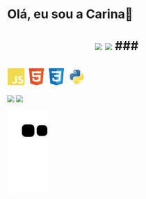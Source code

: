 <h1>Olá, eu sou a Carina👋<h1/>
<div align="center">
  <img height="190em" src="https://github-readme-stats.vercel.app/api?username=Carinaprecci&show_icons=true&theme=transparent&include_all_commits=true&count_private=true&hide_border=true"/>
  <img width="42%" src="https://github-readme-stats.vercel.app/api/top-langs/?username=rafaballerini&layout=compact&langs_count=7&theme=transparent&hide_border=true"/>
  ###
</div>
<div style="display: inline_block"><br>
  <img align="center" alt="Rafa-Js" height="40" width="40" src="https://raw.githubusercontent.com/devicons/devicon/master/icons/javascript/javascript-plain.svg">
  <img align="center" alt="Rafa-HTML" height="40" width="40" src="https://raw.githubusercontent.com/devicons/devicon/master/icons/html5/html5-original.svg">
  <img align="center" alt="Rafa-CSS" height="40" width="40" src="https://raw.githubusercontent.com/devicons/devicon/master/icons/css3/css3-original.svg">
  <img align="center" alt="Rafa-Python" height="40" width="40" src="https://raw.githubusercontent.com/devicons/devicon/master/icons/python/python-original.svg">

</div>
 
 ### 
  
<div> 
  <a href="https://instagram.com/carinapreci" target="_blank"><img src="https://img.shields.io/badge/-Instagram-%23E4405F?style=for-the-badge&logo=instagram&logoColor=white" target="_blank"></a>
  <a href = "mailto: carinaprecci@gmail.com"><img src="https://img.shields.io/badge/-Gmail-%23333?style=for-the-badge&logo=gmail&logoColor=white" target="_blank"></a> 

  ![Snake animation](https://github.com/rafaballerini/rafaballerini/blob/output/github-contribution-grid-snake.svg)
 
</div>
